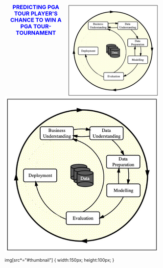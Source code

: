 <div position= relative>
<img src="images/Figure1_CRISP_DM_Model.jpeg" width="300px" align="right" border-radius= "50%">
  <h1 style='color:blue;font-size:18px;text-align: center;'> PREDICTING PGA TOUR PLAYER'S CHANCE TO WIN A PGA TOUR-TOURNAMENT</h1>
</div>


![Kitten](images/Figure1_CRISP_DM_Model.jpeg#thumbnail) 

img[src*="#thumbnail"] {
   width:150px;
   height:100px;
}
